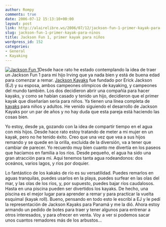 ```yaml
---
author: Rompy
comments: true
date: 2006-07-12 15:13:10+00:00
layout: post
link: http://alairelibre.ws/2006/07/12/jackson-fun-1-primer-kayak-para-ninos
slug: jackson-fun-1-primer-kayak-para-ninos
title: Jackson Fun 1, primer kayak para niños
wordpress_id: 152
categories:
- General
- Kayaking
---
```


[![Jackson Fun 1](http://alairelibre.ws/wp-content/uploads/2006/07/jackson-fun-1.miniatura.jpg)](http://alairelibre.ws/wp-content/uploads/2006/07/jackson-fun-1.jpg)Desde hace rato he estado contemplando la idea de traer un Jackson Fun 1 para mi hijo Irving que ya nada bien y está de buena edad para comenzar a remar. [Jackson Kayaks](http://www.jacksonkayak.com) fue fundado por Erick Jackson (EJ) y su esposa, ambos campeones olímpicos de kayaking, y campeones del mundo también. Los dos decidieron abrir una compañía para hacer kayaks, y como se habían casado y tenido un hijo, decidieron que el primer kayak que diseñarían sería para niños. Ya tienen una línea completa de [kayaks](http://www.jacksonkayak.com/kayaks06/kayaks.cfm) para niños y adultos. He venido siguiendo el desarrollo de Jackson Kayaks por un par de años y no hay duda que esta pareja está haciendo las cosas bien.

Yo estoy, desde ya, gozando con la idea de compartir tiempo en el agua con mis hijos. Desde hace rato estoy tratando de meter a mi mujer en un kayak, pero no he tenido éxito. Creo que una vez que vea a sus hijos remando y se quede en la orilla, excluida de la diversión, va a tener que cambiar de parecer. Yo recuerdo muy bien cuanto me divertía en los paseos que hacíamos en familia a los ríos. Desde pequeño, el agua ha sido una gran atracción para mi.  Aqui tenemos tanta agua rodeandonos: dos oceános, varios lagos, y ríos por doquier.

Lo fantástico de los kakaks de río es su versatilidad. Puedes remarlos en aguas tranquilas, puedes usarlos en la playa, puedes surfear en las olas del mar, y las olas de los ríos, y, por supuesto, puedes bajar ríos caudalosos. Hasta en una piscina pueden ser divertidos los kayaks. De hecho, una piscina es el mejor lugar para aprender a remar y para practicar la vuelta esquimal (kayak roll). Bueno, pensando en todo esto le escribí a EJ y le pedí la representación de Jackson Kayaks para Panamá y me la dió. Ahora estoy armando un pedido de botes para traer y tener algunos para entrenar a otros interesados, y para ofrecer en venta. Voy a ver si podemos sacar unos cuantos remadores más de los arbustos...
